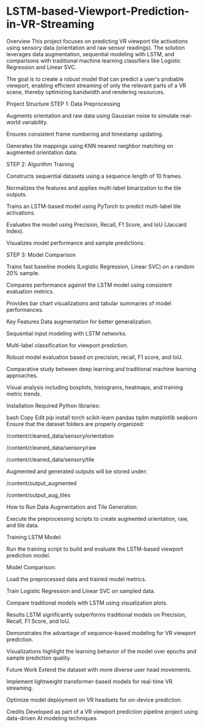 # LSTM-based-Viewport-Prediction-in-VR-Streaming
Overview
This project focuses on predicting VR viewport tile activations using sensory data (orientation and raw sensor readings). The solution leverages data augmentation, sequential modeling with LSTM, and comparisons with traditional machine learning classifiers like Logistic Regression and Linear SVC.

The goal is to create a robust model that can predict a user's probable viewport, enabling efficient streaming of only the relevant parts of a VR scene, thereby optimizing bandwidth and rendering resources.

Project Structure
STEP 1: Data Preprocessing

Augments orientation and raw data using Gaussian noise to simulate real-world variability.

Ensures consistent frame numbering and timestamp updating.

Generates tile mappings using KNN nearest neighbor matching on augmented orientation data.

STEP 2: Algorithm Training

Constructs sequential datasets using a sequence length of 10 frames.

Normalizes the features and applies multi-label binarization to the tile outputs.

Trains an LSTM-based model using PyTorch to predict multi-label tile activations.

Evaluates the model using Precision, Recall, F1 Score, and IoU (Jaccard Index).

Visualizes model performance and sample predictions.

STEP 3: Model Comparison

Trains fast baseline models (Logistic Regression, Linear SVC) on a random 20% sample.

Compares performance against the LSTM model using consistent evaluation metrics.

Provides bar chart visualizations and tabular summaries of model performances.

Key Features
Data augmentation for better generalization.

Sequential input modeling with LSTM networks.

Multi-label classification for viewport prediction.

Robust model evaluation based on precision, recall, F1 score, and IoU.

Comparative study between deep learning and traditional machine learning approaches.

Visual analysis including boxplots, histograms, heatmaps, and training metric trends.

Installation
Required Python libraries:

bash
Copy
Edit
pip install torch scikit-learn pandas tqdm matplotlib seaborn
Ensure that the dataset folders are properly organized:

/content/cleaned_data/sensory/orientation

/content/cleaned_data/sensory/raw

/content/cleaned_data/sensory/tile

Augmented and generated outputs will be stored under:

/content/output_augmented

/content/output_aug_tiles

How to Run
Data Augmentation and Tile Generation:

Execute the preprocessing scripts to create augmented orientation, raw, and tile data.

Training LSTM Model:

Run the training script to build and evaluate the LSTM-based viewport prediction model.

Model Comparison:

Load the preprocessed data and trained model metrics.

Train Logistic Regression and Linear SVC on sampled data.

Compare traditional models with LSTM using visualization plots.

Results
LSTM significantly outperforms traditional models on Precision, Recall, F1 Score, and IoU.

Demonstrates the advantage of sequence-based modeling for VR viewport prediction.

Visualizations highlight the learning behavior of the model over epochs and sample prediction quality.

Future Work
Extend the dataset with more diverse user head movements.

Implement lightweight transformer-based models for real-time VR streaming.

Optimize model deployment on VR headsets for on-device prediction.

Credits
Developed as part of a VR viewport prediction pipeline project using data-driven AI modeling techniques.
